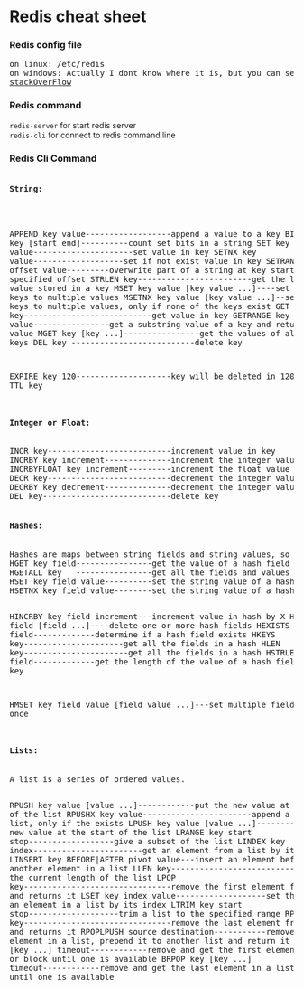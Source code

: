 <h1>Redis cheat sheet</h1>

<h3>Redis config file</h3>
<pre>
on linux: /etc/redis
on windows: Actually I dont know where it is, but you can see this page😘
<a href="https://stackoverflow.com/questions/28443515/redis-on-windows-config-file">stackOverFlow</a>
</pre>

<h3>Redis command</h3>
<p>
<code>redis-server</code> for start redis server <br>
<code>redis-cli</code> for connect to redis command line 
</p>

<h3>Redis Cli Command</h3>
<pre>
<h4>String:</h4>

APPEND key value------------------append a value to a key
BITCOUNT key [start end]----------count set bits in a string
SET key value---------------------set value in key
SETNX key value-------------------set if not exist value in key
SETRANGE key offset value---------overwrite part of a string at key starting at the specified offset
STRLEN key------------------------get the length of the value stored in a key
MSET key value [key value ...]----set multiple keys to multiple values
MSETNX key value [key value ...]--set multiple keys to multiple values, only if none of the keys exist
GET key---------------------------get value in key
GETRANGE key value----------------get a substring value of a key and return its old value
MGET key [key ...]----------------get the values of all the given keys
DEL key --------------------------delete key

EXPIRE key 120--------------------key will be deleted in 120 seconds
TTL key   

<h4>Integer or Float:</h4>
INCR key--------------------------increment value in key
INCRBY key increment--------------increment the integer value of a key by the given amount
INCRBYFLOAT key increment---------increment the float value of a key by the given amount
DECR key--------------------------decrement the integer value of key by one
DECRBY key decrement--------------decrement the integer value of a key by the given number
DEL key---------------------------delete key

<h4>Hashes:</h4>
Hashes are maps between string fields and string values, so they are the perfect data type to represent objects.
HGET key field----------------get the value of a hash field
HGETALL key   ----------------get all the fields and values in a hash
HSET key field value----------set the string value of a hash field
HSETNX key field value--------set the string value of a hash field, only if the field does not exists

HINCRBY key field increment---increment value in hash by X
HDEL key field [field ...]----delete one or more hash fields
HEXISTS key field-------------determine if a hash field exists
HKEYS key---------------------get all the fields in a hash
HLEN key----------------------get all the fields in a hash
HSTRLEN key field-------------get the length of the value of a hash field
HVALS key  

HMSET key field value [field value ...]---set multiple fields at once

<h4>Lists:</h4>
A list is a series of ordered values.

RPUSH key value [value ...]------------put the new value at the end of the list
RPUSHX key value-----------------------append a value to a list, only if the exists
LPUSH key value [value ...]------------put the new value at the start of the list
LRANGE key start stop------------------give a subset of the list
LINDEX key index-----------------------get an element from a list by its index
LINSERT key BEFORE|AFTER pivot value---insert an element before or after another element in a list
LLEN key-------------------------------return the current length of the list
LPOP key-------------------------------remove the first element from the list and returns it
LSET key index value-------------------set the value of an element in a list by its index
LTRIM key start stop-------------------trim a list to the specified range
RPOP key-------------------------------remove the last element from the list and returns it
RPOPLPUSH source destination-----------remove the last element in a list, prepend it to another list and return it
BLPOP key [key ...] timeout------------remove and get the first element in a list, or block until one is available
BRPOP key [key ...] timeout------------remove and get the last element in a list, or block until one is available
</pre>